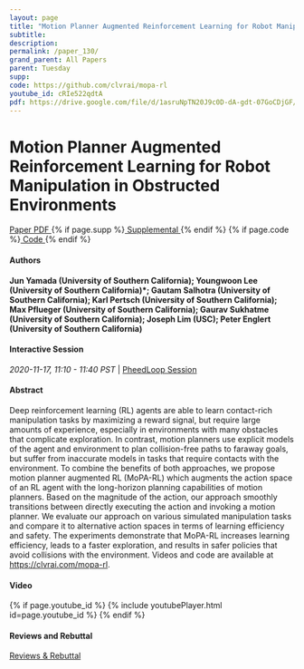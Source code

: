 ```yaml
---
layout: page
title: "Motion Planner Augmented Reinforcement Learning for Robot Manipulation in Obstructed Environments"
subtitle: 
description:
permalink: /paper_130/
grand_parent: All Papers
parent: Tuesday
supp: 
code: https://github.com/clvrai/mopa-rl
youtube_id: cRIe522qdtA
pdf: https://drive.google.com/file/d/1asruNpTN20J9c0D-dA-gdt-07GoCDjGF/view
---
```


# Motion Planner Augmented Reinforcement Learning for Robot Manipulation in Obstructed Environments

<a href="https://drive.google.com/file/d/1asruNpTN20J9c0D-dA-gdt-07GoCDjGF/view" target="_blank" rel="noopener noreferrer" class="btn btn-blue"><i class="fa fa-file-text-o" aria-hidden="true"></i> Paper PDF </a> {% if page.supp %}<a href="" target="_blank" rel="noopener noreferrer" class="btn btn-green"><i class="fa fa-file-text-o" aria-hidden="true"></i> Supplemental </a>{% endif %} {% if page.code %}<a href="https://github.com/clvrai/mopa-rl" target="_blank" rel="noopener noreferrer" class="btn"><i class="fa fa-github" aria-hidden="true"></i> Code </a>{% endif %} 

#### Authors
**Jun Yamada (University of Southern California); Youngwoon Lee (University of Southern California)*; Gautam Salhotra (University of Southern California); Karl Pertsch (University of Southern California); Max Pflueger (University of Southern California); Gaurav Sukhatme (University of Southern California); Joseph Lim (USC); Peter Englert (University of Southern California)**

#### Interactive Session
<em>2020-11-17, 11:10 - 11:40 PST </em> | <a href="https://pheedloop.com/corl2020/virtual/?page=sessions&section=SESU67W74KXL2TO26" target="_blank" rel="noopener noreferrer"> PheedLoop Session <i class="fa fa-external-link" aria-hidden="true"></i> </a> 

#### Abstract
Deep reinforcement learning (RL) agents are able to learn contact-rich manipulation tasks by maximizing a reward signal, but require large amounts of experience, especially in environments with many obstacles that complicate exploration. In contrast, motion planners use explicit models of the agent and environment to plan collision-free paths to faraway goals, but suffer from inaccurate models in tasks that require contacts with the environment. To combine the benefits of both approaches, we propose motion planner augmented RL (MoPA-RL) which augments the action space of an RL agent with the long-horizon planning capabilities of motion planners. Based on the magnitude of the action, our approach smoothly transitions between directly executing the action and invoking a motion planner. We evaluate our approach on various simulated manipulation tasks and compare it to alternative action spaces in terms of learning efficiency and safety. The experiments demonstrate that MoPA-RL increases learning efficiency, leads to a faster exploration, and results in safer policies that avoid collisions with the environment. Videos and code are available at <a href="https://clvrai.com/mopa-rl" target="_blank">https://clvrai.com/mopa-rl</a>.

#### Video
{% if page.youtube_id %}
{% include youtubePlayer.html id=page.youtube_id %}
{% endif %}

#### Reviews and Rebuttal
<a href="https://drive.google.com/file/d/1VDMGU0fUGLIdBG_W2ku2hJfuYLPSjOSF/view" target="_blank" rel="noopener noreferrer" class="btn btn-purple"><i class="fa fa-pencil-square-o" aria-hidden="true"></i> Reviews & Rebuttal </a>

